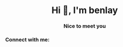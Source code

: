 <h1 align="center">Hi 👋, I'm benlay</h1>
<h3 align="center">Nice to meet you</h3>

<h3 align="left">Connect with me:</h3>
<p align="left">
</p>
